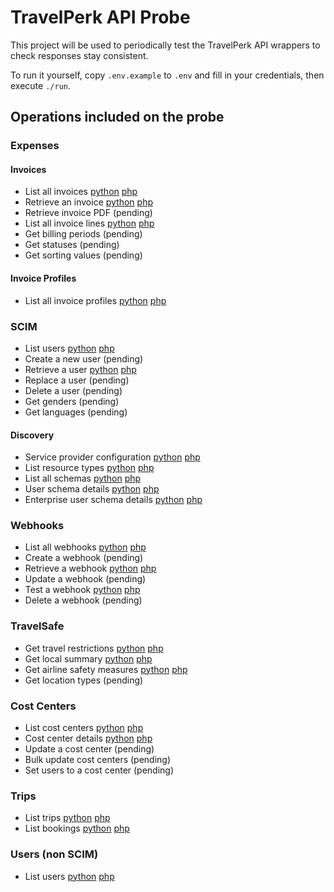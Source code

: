 # TravelPerk API Probe

This project will be used to periodically test the TravelPerk API wrappers to check responses stay consistent.

To run it yourself, copy `.env.example` to `.env` and fill in your credentials, then execute `./run`.

## Operations included on the probe

### Expenses

#### Invoices

 - List all invoices [python](https://github.com/namelivia/travelperk-http-python/wiki/Invoices#list-all-invoices) [php](https://github.com/namelivia/travelperk-http-php/wiki/Invoices#list-all-invoices)
 - Retrieve an invoice [python](https://github.com/namelivia/travelperk-http-python/wiki/Invoices#retrieve-an-invoice) [php](https://github.com/namelivia/travelperk-http-php/wiki/Invoices#retrieve-an-invoice)
 - Retrieve invoice PDF (pending)
 - List all invoice lines [python](https://github.com/namelivia/travelperk-http-python/wiki/Invoices#list-all-invoice-lines) [php](https://github.com/namelivia/travelperk-http-php/wiki/Invoices#list-all-invoice-lines)
 - Get billing periods (pending)
 - Get statuses (pending)
 - Get sorting values (pending)

#### Invoice Profiles
 - List all invoice profiles [python](https://github.com/namelivia/travelperk-http-python/wiki/Invoice-Profiles#list-all-invoice-profiles) [php](https://github.com/namelivia/travelperk-http-php/wiki/Invoice-Profiles#list-all-invoice-profiles)

### SCIM
 - List users [python](https://github.com/namelivia/travelperk-http-python/wiki/Users#list-users) [php](https://github.com/namelivia/travelperk-http-php/wiki/Users#list-users)
 - Create a new user (pending)
 - Retrieve a user [python](https://github.com/namelivia/travelperk-http-python/wiki/Users#retrieve-a-user) [php](https://github.com/namelivia/travelperk-http-php/wiki/Users#retrieve-a-user)
 - Replace a user (pending)
 - Delete a user (pending)
 - Get genders (pending)
 - Get languages (pending)

#### Discovery
 - Service provider configuration [python](https://github.com/namelivia/travelperk-http-python/wiki/Discovery#service-provider-configuration) [php](https://github.com/namelivia/travelperk-http-php/wiki/Webhooks#list-all-webhook://github.com/namelivia/travelperk-http-php/wiki/Discovery#service-provider-configuration)
 - List resource types [python](https://github.com/namelivia/travelperk-http-python/wiki/Discovery#list-resource-types) [php](https://github.com/namelivia/travelperk-http-php/wiki/Discovery#list-resource-types)
 - List all schemas [python](https://github.com/namelivia/travelperk-http-python/wiki/Discovery#list-all-schemas) [php](https://github.com/namelivia/travelperk-http-php/wiki/Discovery#list-all-schemas)
 - User schema details [python](https://github.com/namelivia/travelperk-http-python/wiki/Discovery#user-schema-details) [php](https://github.com/namelivia/travelperk-http-php/wiki/Discovery#user-schema-details)
 - Enterprise user schema details [python](https://github.com/namelivia/travelperk-http-python/wiki/Discovery#enterprise-user-schema-details) [php](https://github.com/namelivia/travelperk-http-php/wiki/Discovery#enterprise-user-schema-details)

### Webhooks
 - List all webhooks [python](https://github.com/namelivia/travelperk-http-python/wiki/Webhooks#list-all-webhooks) [php](https://github.com/namelivia/travelperk-http-php/wiki/Webhooks#list-all-webhooks)
 - Create a webhook (pending)
 - Retrieve a webhook [python](https://github.com/namelivia/travelperk-http-python/wiki/Webhooks#retrieve-a-webhook) [php](https://github.com/namelivia/travelperk-http-php/wiki/Webhooks#retrieve-a-webhook)
 - Update a webhook (pending)
 - Test a webhook [python](https://github.com/namelivia/travelperk-http-python/wiki/Webhooks#test-a-webhook) [php](https://github.com/namelivia/travelperk-http-php/wiki/Webhooks#test-a-webhook)
 - Delete a webhook (pending)

### TravelSafe
 - Get travel restrictions [python](https://github.com/namelivia/travelperk-http-python/wiki/TravelSafe#get-travel-restrictions) [php](https://github.com/namelivia/travelperk-http-php/wiki/TravelSafe#get-travel-restrictions)
 - Get local summary [python](https://github.com/namelivia/travelperk-http-python/wiki/TravelSafe#get-local-summary) [php](https://github.com/namelivia/travelperk-http-php/wiki/TravelSafe#get-local-summary)
 - Get airline safety measures [python](https://github.com/namelivia/travelperk-http-python/wiki/TravelSafe#get-airline-safety-measures) [php](https://github.com/namelivia/travelperk-http-php/wiki/TravelSafe#get-airline-safety-measures)
 - Get location types (pending)

### Cost Centers
 - List cost centers [python](https://github.com/namelivia/travelperk-http-python/wiki/Cost-Centers#list-of-cost-centers) [php](https://github.com/namelivia/travelperk-http-php/wiki/Cost-Centers#list-of-cost-centers)
 - Cost center details [python](https://github.com/namelivia/travelperk-http-python/wiki/Cost-Centers#details-of-a-cost-center) [php](https://github.com/namelivia/travelperk-http-php/wiki/Cost-Centers#details-of-a-cost-center)
 - Update a cost center (pending)
 - Bulk update cost centers (pending)
 - Set users to a cost center (pending) 
 
### Trips
 - List trips [python](https://github.com/namelivia/travelperk-http-python/wiki/Trips#list-all-trips) [php](https://github.com/namelivia/travelperk-http-php/wiki/Trips#list-all-trips)
 - List bookings [python](https://github.com/namelivia/travelperk-http-python/wiki/Trips#list-all-bookings) [php](https://github.com/namelivia/travelperk-http-php/wiki/Trips#list-all-bookings)

### Users (non SCIM)
 - List users [python](https://github.com/namelivia/travelperk-http-python/wiki/Users-(non-SCIM)#list-all-users) [php](https://github.com/namelivia/travelperk-http-php/wiki/Users-(non-SCIM)#list-all-users)
